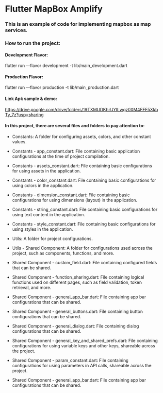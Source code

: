 # Flutter MapBox Amplify

### This is an example of code for implementing mapbox as map services.

### How to run the project:
#### Development Flavor:
flutter run --flavor development -t lib/main_development.dart

#### Production Flavor:
flutter run --flavor production -t lib/main_production.dart

#### Link Apk sample & demo:
https://drive.google.com/drive/folders/19TXMUDKhrUYILwgz0XM4FFE5XkbTy_7z?usp=sharing

#### In this project, there are several files and folders to pay attention to:

* Constants: A folder for configuring assets, colors, and other constant values.

* Constants - app_constant.dart:
  File containing basic application configurations at the time of project compilation.

* Constants - assets_constant.dart:
  File containing basic configurations for using assets in the application.

* Constants - color_constant.dart:
  File containing basic configurations for using colors in the application.

* Constants - dimension_constant.dart:
  File containing basic configurations for using dimensions (layout) in the application.

* Constants - string_constant.dart:
  File containing basic configurations for using text content in the application.

* Constants - style_constant.dart:
  File containing basic configurations for using styles in the application.

* Utils: A folder for project configurations.

* Utils - Shared Component: A folder for configurations used across the project, such as components, functions, and more.

* Shared Component - custom_field.dart:
  File containing configured fields that can be shared.

* Shared Component - function_sharing.dart:
  File containing logical functions used on different pages, such as field validation, token retrieval, and more.

* Shared Component - general_app_bar.dart:
  File containing app bar configurations that can be shared.

* Shared Component - general_buttons.dart:
  File containing button configurations that can be shared.

* Shared Component - general_dialog.dart:
  File containing dialog configurations that can be shared.

* Shared Component - general_key_and_shared_prefs.dart:
  File containing configurations for using variable keys and other keys, shareable across the project.

* Shared Component - param_constant.dart:
  File containing configurations for using parameters in API calls, shareable across the project.

* Shared Component - general_app_bar.dart:
  File containing app bar configurations that can be shared.

